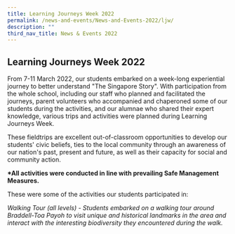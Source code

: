 ```yaml
---
title: Learning Journeys Week 2022
permalink: /news-and-events/News-and-Events-2022/ljw/
description: ""
third_nav_title: News & Events 2022
---
```

## Learning Journeys Week 2022

From 7-11 March 2022, our students embarked on a week-long experiential journey to better understand "The Singapore Story". With participation from the whole school, including our staff who planned and facilitated the journeys, parent volunteers who accompanied and chaperoned some of our students during the activities, and our alumnae who shared their expert knowledge, various trips and activities were planned during Learning Journeys Week.  
  
These fieldtrips are excellent out-of-classroom opportunities to develop our students' civic beliefs, ties to the local community through an awareness of our nation's past, present and future, as well as their capacity for social and community action.  

**\*All activities were conducted in line with prevailing Safe Management Measures.**  

These were some of the activities our students participated in:  
  
_Walking Tour (all levels) - Students embarked on a walking tour around Braddell-Toa Payoh to visit unique and historical landmarks in the area and interact with the interesting biodiversity they encountered during the walk._